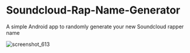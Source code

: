 # Soundcloud-Rap-Name-Generator

A simple Android app to randomly generate your new Soundcloud rapper name


![screenshot_613](https://user-images.githubusercontent.com/17937334/66361876-81728e00-e94e-11e9-9da0-67771bb9b226.png)

